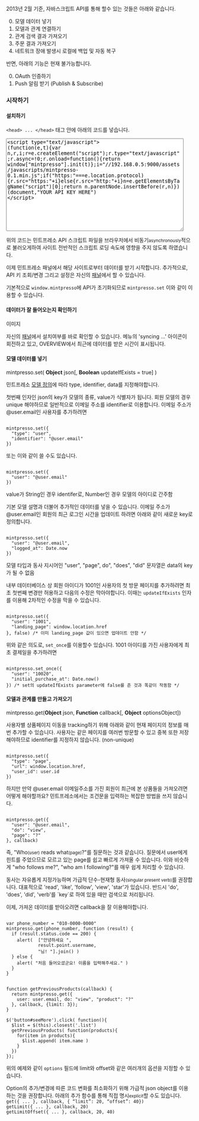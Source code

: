 2013년 2월 기준, 자바스크립트 API를 통해 할수 있는 것들은 아래와 같습니다.

0. 모델 데이터 넣기
0. 모델과 관계 연결하기
0. 관계 검색 결과 가져오기
0. 주문 결과 가져오기
0. 네트워크 장애 발생시 로컬에 백업 및 자동 복구

반면, 아래의 기능은 현재 불가능합니다.

0. OAuth 인증하기
0. Push 알림 받기 (Publish & Subscribe)

### 시작하기
#### 설치하기

`<head> ... </head>` 태그 안에 아래의 코드를 넣습니다.


<textarea class="code" style="width:95%; height:250px">
<script type="text/javascript">
(function(e,t){var n,r,i;r=e.createElement("script");r.type="text/javascript";r.async=!0;r.onload=function(){return window["mintpresso"].init(t)};i="//192.168.0.5:9000/assets/javascripts/mintpresso-0.1.min.js";if("https:"===e.location.protocol){r.src="https:"+i}else{r.src="http:"+i}n=e.getElementsByTagName("script")[0];return n.parentNode.insertBefore(r,n)})(document,"YOUR API KEY HERE")
</script>
</textarea>

위의 코드는 민트프레소 API 스크립트 파일을 브라우저에서 비동기<small>asynchronously</small>적으로 불러오게하여 사이트 전반적인 스크립트 로딩 속도에 영향을 주지 않도록 하였습니다.

이제 민트프레소 패널에서 해당 사이트로부터 데이터를 받기 시작합니다. 추가적으로, API 키 조회/변경 그리고 설정은 자신의 <a href="@routes.Panel.overview(user.id)">패널</a>에서 할 수 있습니다.

<div class="alert alert-block alert-info">
  기본적으로 <code>window.mintpresso</code>에 API가 초기화되므로 <code>mintpresso.set</code> 이와 같이 이용할 수 있습니다.
</div>

#### 데이터가 잘 들어오는지 확인하기

이미지

자신의 <a href="@routes.Panel.overview(user.id)" target="_blank">패널</a>에서 설치여부를 바로 확인할 수 있습니다. 메뉴의 'syncing ...' 아이콘이 회전하고 있고, OVERVIEW에서 최근에 데이터를 받은 시간이 표시됩니다.

#### 모델 데이터를 넣기 

>
mintpresso.set( **Object** json[, **Boolean** updateIfExists = true] )

민트프레소 <a href="" target="_blank">모델 정의</a>에 따라 type, identifier, data를 지정해야합니다.

첫번째 인자인 json의 key가 모델의 종류, value가 식별자가 됩니다. 회원 모델의 경우 unique 해야하므로 일반적으로 이메일 주소를 identifier로 이용합니다. 이메일 주소가 @user.email인 사용자를 추가하려면

<pre><code>
mintpresso.set({
  "type": "user",
  "identifier": "@user.email"
})
</code></pre>

또는 이와 같이 쓸 수도 있습니다.

<pre><code>
mintpresso.set({
  "user": "@user.email"
})
</code></pre>

<div class="alert alert-block alert-warn">
  value가 String인 경우 identifer로, Number인 경우 모델의 아이디로 간주함
</div>

기본 모델 설명과 더불어 추가적인 데이터를 넣을 수 있습니다. 이메일 주소가 @user.email인 회원의 최근 로그인 시간을 업데이트 하려면 아래와 같이 새로운 key로 정의합니다.

<pre><code>
mintpresso.set({
  "user": "@user.email",
  "logged_at": Date.now
})
</code></pre>

<div class="alert alert-block alert-warn">
모델 타입과 동사 지시어인 "user", "page", do", "does", "did" 문자열은 data의  key가 될 수 없음
</div>

내부 데이터베이스 상 회원 아이디가 1001인 사용자의 첫 방문 페이지를 추가하려면 최초 첫번째 변경만 허용하고 다음의 수정은 막아야합니다. 이때는 `updateIfExists` 인자를 이용해 2차적인 수정을 막을 수 있습니다.

<pre><code>
mintpresso.set({
  "user": "1001",
  "landing_page": window.location.href
}, false) /* 이미 landing_page 값이 있으면 업데이트 안함 */
</code></pre>

위와 같은 의도로, `set_once`를 이용할수 있습니다. 1001 아이디를 가진 사용자에게 최초 결제일을 추가하려면

<pre><code>
mintpresso.set_once({
  "user": "10020",
  "initial_purchase_at": Date.now()
}) /* set의 updateIfExists parameter에 false를 준 것과 똑같이 작동함 */
</code></pre>

#### 모델과 관계를 만들고 가져오기

>
mintpresso.get(**Object** json, **Function** callback[, **Object** optionsObject])

<!--
<pre>jsonObject =
{
  <strong>String</strong> subjectType: (<strong>String</strong> identifier | <strong>Number</strong> modelNo | "?"),
  <strong>String</strong> (verb | do | does | did): (<strong>String</strong> verb | "?"),
  <strong>String</strong> objectType: (<strong>String</strong> identifier | <strong>Number</strong> modelNo | "?"),
})
</pre>

<pre>callbackFunction = 
function (result: Object) { ... }
</pre>

<pre>optionsObject = 
{
  limit: Number,
  offset: Number
}
</pre>
-->

사용자별 상품페이지 이동을 tracking하기 위해 아래와 같이 현재 페이지의 정보를 매번 추가할 수 있습니다. 사용자는 같은 페이지를 여러번 방문할 수 있고 중복 또한 저장해야하므로 identifier를 지정하지 않습니다. (non-unique)

<pre><code>
mintpresso.set({
  "type": "page",
  "url": window.location.href,
  "user_id": user.id
})
</code></pre>

하지만 만약 @user.email 이메일주소를 가진 회원이 최근에 본 상품들을 가져오려면 어떻게 해야할까요? 민트프레소에서는 조건문을 입력하는 복잡한 방법을 쓰지 않습니다.

<pre><code>
mintpresso.get({
  "user": "@user.email",
  "do": "view",
  "page": "?"
}, callback)
</code></pre>

즉, "Who<small>(user)</small> reads what<small>(page)</small>?"를 질문하는 것과 같습니다. 질문에서 user에게 힌트를 주었으므로 모르고 있는 page를 쉽고 빠르게 가져올 수 있습니다. 이와 비슷하게 "who follows me?", "who am I following?"를 매우 쉽게 처리할 수 있습니다.

<div class="alert alert-block alert-info">동사는 자유롭게 지정가능하며 가급적 단수-현재형 동사<small>(singular present verb)</small>를 권장합니다. 대표적으로 'read', 'like', 'follow', 'view', 'star'가 있습니다. 반드시 'do', 'does', 'did', 'verb'를 `key`로 하여 있을 때만 검색으로 처리됩니다.</div>

이제, 가져온 데이터를 받아오려면 callback을 잘 이용해야합니다.

<pre><code>
var phone_number = "010-0000-0000"
mintpresso.get(phone_number, function (result) {
  if (result.status.code == 200) {
    alert(  ["안녕하세요 ",
            result.point.username,
            "님! "].join() )
  } else {
    alert( "처음 들어오셨군요! 이름을 입력해주세요." )
  }
}
</code></pre>

<pre><code>
function getPreviousProducts(callback) {
  return mintpresso.get({
    user: user.email, do: "view", "product": "?"
  }, callback, {limit: 3});
}

$('button#seeMore').click( function(){
  $list = $(this).closest('.list')
  getPreviousProducts( function(products){
    for(item in products){
      $list.append( item.name )
    }
  })
});
</code></pre>
위의 예제와 같이 `options` 필드에 limit와 offset와 같은 여러개의 옵션을 지정할 수 있습니다.

<div class="alert alert-block alert-info">
Option의 추가/변경에 따른 코드 변화를 최소화하기 위해 가급적 json object를 이용하는 것을 권장합니다. 아래의 추가 함수를 통해 직접 명시<small>explicit</small>할 수도 있습니다.
<code>get({ ... }, callback, { “limit”: 20, “offset”: 40})</code><br />
<code>getLimit({ ... }, callback, 20)</code><br />
<code>getLimitOffset({ ... }, callback, 20, 40)</code>
</div>